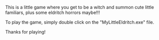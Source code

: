 This is a little game where you get to be a witch and summon cute little familiars, 
plus some eldritch horrors maybe!!!

To play the game, simply double click on the "MyLittleEldritch.exe" file. 

Thanks for playing!
